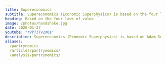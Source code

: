 ```yaml
---
title: Supereconomics
subtitle: Supereconomics (Economic Superphysics) is based on the four laws of value 
heading: Based on the four laws of value
image: /photos/handshake.jpg
date: 2020-01-27
youtube: "rVP73TV2X0s"
description: Supereconomics (Economic Superphysics) is based on Adam Smith, David Hume, and Socrates
aliases:
  /pantrynomics
  /articles/pantrynomics/
  /analysis/pantrynomics/
---
```


